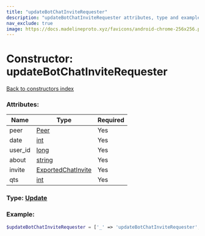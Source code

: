 ```yaml
---
title: "updateBotChatInviteRequester"
description: "updateBotChatInviteRequester attributes, type and example"
nav_exclude: true
image: https://docs.madelineproto.xyz/favicons/android-chrome-256x256.png
---
```

# Constructor: updateBotChatInviteRequester  
[Back to constructors index](index.md)



### Attributes:

| Name     |    Type       | Required |
|----------|---------------|----------|
|peer|[Peer](../types/Peer.md) | Yes|
|date|[int](../types/int.md) | Yes|
|user\_id|[long](../types/long.md) | Yes|
|about|[string](../types/string.md) | Yes|
|invite|[ExportedChatInvite](../types/ExportedChatInvite.md) | Yes|
|qts|[int](../types/int.md) | Yes|



### Type: [Update](../types/Update.md)


### Example:

```php
$updateBotChatInviteRequester = ['_' => 'updateBotChatInviteRequester', 'peer' => Peer, 'date' => int, 'user_id' => long, 'about' => 'string', 'invite' => ExportedChatInvite, 'qts' => int];
```  
